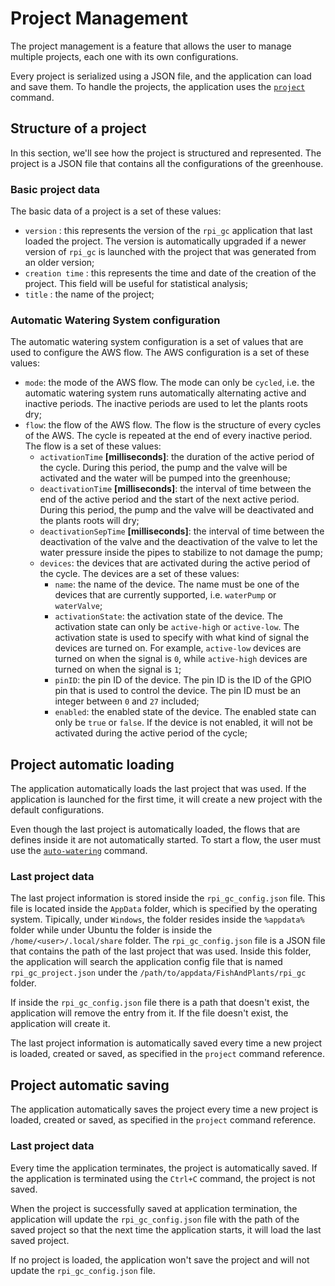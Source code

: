 # Project Management

The project management is a feature that allows the user to manage multiple projects, each one with its own configurations.

Every project is serialized using a JSON file, and the application can load and save them. To handle the projects, the application uses the [`project`](../commands/project-command.md) command.

## Structure of a project

In this section, we'll see how the project is structured and represented. The project is a JSON file that contains all the configurations of the greenhouse.

### Basic project data

The basic data of a project is a set of these values:

- `version` : this represents the version of the `rpi_gc` application that last loaded the project. The version is automatically upgraded if a newer version of `rpi_gc` is launched with the project that was generated from an older version;
- `creation time` : this represents the time and date of the creation of the project. This field will be useful for statistical analysis;
- `title` : the name of the project;

### Automatic Watering System configuration

The automatic watering system configuration is a set of values that are used to configure the AWS flow. The AWS configuration is a set of these values:

- `mode`: the mode of the AWS flow. The mode can only be `cycled`, i.e. the automatic watering system runs automatically alternating active and inactive periods. The inactive periods are used to let the plants roots dry;
- `flow`: the flow of the AWS flow. The flow is the structure of every cycles of the AWS. The cycle is repeated at the end of every inactive period. The flow is a set of these values:
  - `activationTime` **[milliseconds]**: the duration of the active period of the cycle. During this period, the pump and the valve will be activated and the water will be pumped into the greenhouse;
  - `deactivationTime` **[milliseconds]**: the interval of time between the end of the active period and the start of the next active period. During this period, the pump and the valve will be deactivated and the plants roots will dry;
  - `deactivationSepTime` **[milliseconds]**: the interval of time between the deactivation of the valve and the deactivation of the valve to let the water pressure inside the pipes to stabilize to not damage the pump;
  - `devices`: the devices that are activated during the active period of the cycle. The devices are a set of these values:
    - `name`: the name of the device. The name must be one of the devices that are currently supported, i.e. `waterPump` or `waterValve`;
    - `activationState`: the activation state of the device. The activation state can only be `active-high` or `active-low`. The activation state is used to specify with what kind of signal the devices are turned on. For example, `active-low` devices are turned on when the signal is `0`, while `active-high` devices are turned on when the signal is `1`;
    - `pinID`: the pin ID of the device. The pin ID is the ID of the GPIO pin that is used to control the device. The pin ID must be an integer between `0` and `27` included;
    - `enabled`: the enabled state of the device. The enabled state can only be `true` or `false`. If the device is not enabled, it will not be activated during the active period of the cycle;

## Project automatic loading

The application automatically loads the last project that was used. If the application is launched for the first time, it will create a new project with the default configurations.

Even though the last project is automatically loaded, the flows that are defines inside it are not automatically started. To start a flow, the user must use the [`auto-watering`](../commands/auto-watering.md) command.

### Last project data

The last project information is stored inside the `rpi_gc_config.json` file. This file is located inside the `AppData` folder, which is specified by the operating system. Tipically, under `Windows`, the folder resides inside the `%appdata%` folder while under Ubuntu the folder is inside the `/home/<user>/.local/share` folder. The `rpi_gc_config.json` file is a JSON file that contains the path of the last project that was used. Inside this folder, the application will search the application config file that is named `rpi_gc_project.json` under the `/path/to/appdata/FishAndPlants/rpi_gc` folder.

If inside the `rpi_gc_config.json` file there is a path that doesn't exist, the application will remove the entry from it. If the file doesn't exist, the application will create it.

The last project information is automatically saved every time a new project is loaded, created or saved, as specified in the `project` command reference.

## Project automatic saving

The application automatically saves the project every time a new project is loaded, created or saved, as specified in the `project` command reference.

### Last project data

Every time the application terminates, the project is automatically saved. If the application is terminated using the `Ctrl+C` command, the project is not saved.

When the project is successfully saved at application termination, the application will update the `rpi_gc_config.json` file with the path of the saved project so that the next time the application starts, it will load the last saved project.

If no project is loaded, the application won't save the project and will not update the `rpi_gc_config.json` file.
